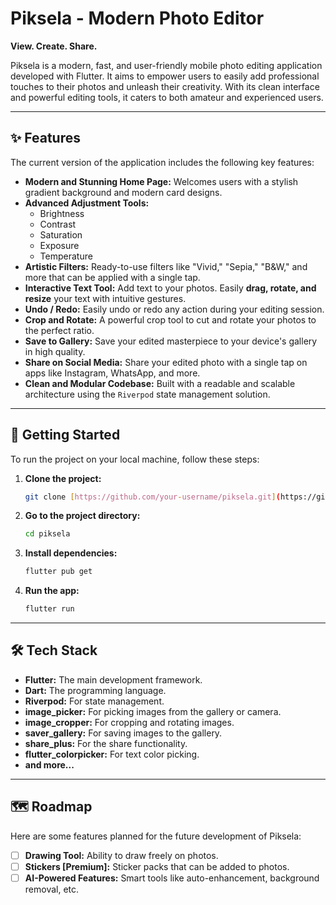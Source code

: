 # Piksela - Modern Photo Editor

**View. Create. Share.**

Piksela is a modern, fast, and user-friendly mobile photo editing application developed with Flutter. It aims to empower users to easily add professional touches to their photos and unleash their creativity. With its clean interface and powerful editing tools, it caters to both amateur and experienced users.

---

## ✨ Features

The current version of the application includes the following key features:

* **Modern and Stunning Home Page:** Welcomes users with a stylish gradient background and modern card designs.
* **Advanced Adjustment Tools:**
    * Brightness
    * Contrast
    * Saturation
    * Exposure
    * Temperature
* **Artistic Filters:** Ready-to-use filters like "Vivid," "Sepia," "B&W," and more that can be applied with a single tap.
* **Interactive Text Tool:** Add text to your photos. Easily **drag, rotate, and resize** your text with intuitive gestures.
* **Undo / Redo:** Easily undo or redo any action during your editing session.
* **Crop and Rotate:** A powerful crop tool to cut and rotate your photos to the perfect ratio.
* **Save to Gallery:** Save your edited masterpiece to your device's gallery in high quality.
* **Share on Social Media:** Share your edited photo with a single tap on apps like Instagram, WhatsApp, and more.
* **Clean and Modular Codebase:** Built with a readable and scalable architecture using the `Riverpod` state management solution.

---

## 🚀 Getting Started

To run the project on your local machine, follow these steps:

1.  **Clone the project:**
    ```bash
    git clone [https://github.com/your-username/piksela.git](https://github.com/your-username/piksela.git)
    ```
2.  **Go to the project directory:**
    ```bash
    cd piksela
    ```
3.  **Install dependencies:**
    ```bash
    flutter pub get
    ```
4.  **Run the app:**
    ```bash
    flutter run
    ```

---

## 🛠️ Tech Stack

* **Flutter:** The main development framework.
* **Dart:** The programming language.
* **Riverpod:** For state management.
* **image_picker:** For picking images from the gallery or camera.
* **image_cropper:** For cropping and rotating images.
* **saver_gallery:** For saving images to the gallery.
* **share_plus:** For the share functionality.
* **flutter_colorpicker:** For text color picking.
* **and more...**

---

## 🗺️ Roadmap

Here are some features planned for the future development of Piksela:

* [ ] **Drawing Tool:** Ability to draw freely on photos.
* [ ] **Stickers [Premium]:** Sticker packs that can be added to photos.
* [ ] **AI-Powered Features:** Smart tools like auto-enhancement, background removal, etc.
